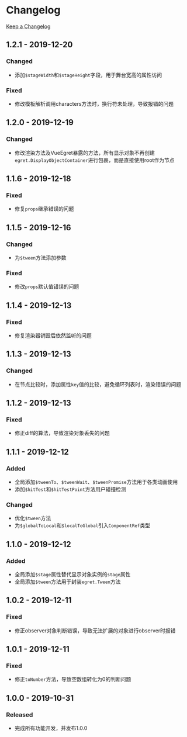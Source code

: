 # Changelog

[Keep a Changelog](https://keepachangelog.com/en/1.0.0/)

## 1.2.1 - 2019-12-20
### Changed
- 添加`$stageWidth`和`$stageHeight`字段，用于舞台宽高的属性访问

### Fixed 
- 修改模板解析调用characters方法时，换行符未处理，导致报错的问题

## 1.2.0 - 2019-12-19
### Changed 
- 修改渲染方法及VueEgret暴露的方法，所有显示对象不再创建`egret.DisplayObjectContainer`进行包裹，而是直接使用root作为节点

## 1.1.6 - 2019-12-18
### Fixed
- 修复`props`继承错误的问题

## 1.1.5 - 2019-12-16
### Changed
- 为`$tween`方法添加参数

### Fixed
- 修改`props`默认值错误的问题

## 1.1.4 - 2019-12-13
### Fixed
- 修复渲染器销毁后依然监听的问题

## 1.1.3 - 2019-12-13
### Changed
- 在节点比较时，添加属性`key`值的比较，避免循环列表时，渲染错误的问题

## 1.1.2 - 2019-12-13
### Fixed
- 修正diff的算法，导致渲染对象丢失的问题

## 1.1.1 - 2019-12-12
### Added
- 全局添加`$tweenTo`、`$tweenWait`、`$tweenPromise`方法用于各类动画使用
- 添加`$hitTest`和`$hitTestPoint`方法用户碰撞检测

### Changed
- 优化`$tween`方法
- 为`$globalToLocal`和`$localToGlobal`引入`ComponentRef`类型

## 1.1.0 - 2019-12-12
### Added
- 全局添加`$stage`属性替代显示对象实例的`stage`属性
- 全局添加`$tween`方法用于封装`egret.Tween`方法

## 1.0.2 - 2019-12-11
### Fixed
- 修正observer对象判断错误，导致无法扩展的对象进行observer时报错

## 1.0.1 - 2019-12-11
### Fixed
- 修正`toNumber`方法，导致空数组转化为0的判断问题

## 1.0.0 - 2019-10-31
### Released
- 完成所有功能开发，并发布1.0.0

[1.2.0]: http://git.3k.com/web/Tech/vue-egret/commits/1.2.0
[1.1.6]: http://git.3k.com/web/Tech/vue-egret/commits/1.1.6
[1.1.5]: http://git.3k.com/web/Tech/vue-egret/commits/1.1.5
[1.1.4]: http://git.3k.com/web/Tech/vue-egret/commits/1.1.4
[1.1.3]: http://git.3k.com/web/Tech/vue-egret/commits/1.1.3
[1.1.2]: http://git.3k.com/web/Tech/vue-egret/commits/1.1.2
[1.1.1]: http://git.3k.com/web/Tech/vue-egret/commits/1.1.1
[1.1.0]: http://git.3k.com/web/Tech/vue-egret/commits/1.1.0
[1.0.2]: http://git.3k.com/web/Tech/vue-egret/commits/1.0.2
[1.0.1]: http://git.3k.com/web/Tech/vue-egret/commits/1.0.1
[1.0.0]: http://git.3k.com/web/Tech/vue-egret/commits/1.0.0
